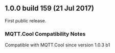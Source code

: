 ## 1.0.0 build 159 (21 Jul 2017) ##

First public release.

### MQTT.Cool Compatibility Notes ###

Compatible with MQTT.Cool since version 1.0.3 b1
